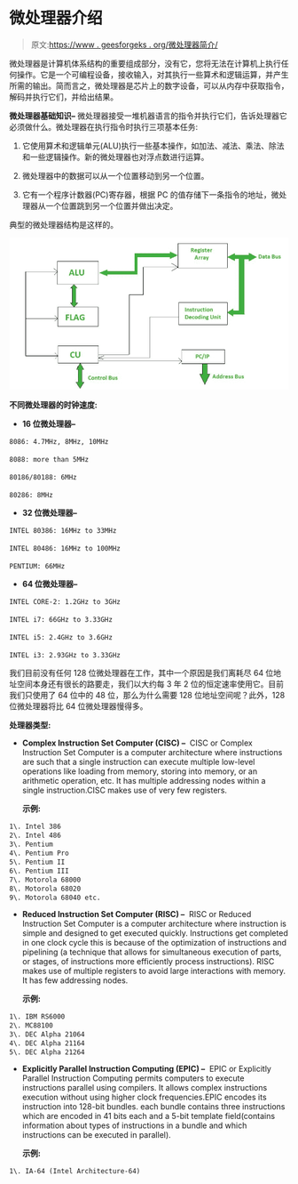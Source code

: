 # 微处理器介绍

> 原文:[https://www . geesforgeks . org/微处理器简介/](https://www.geeksforgeeks.org/introduction-of-microprocessor/)

微处理器是计算机体系结构的重要组成部分，没有它，您将无法在计算机上执行任何操作。它是一个可编程设备，接收输入，对其执行一些算术和逻辑运算，并产生所需的输出。简而言之，微处理器是芯片上的数字设备，可以从内存中获取指令，解码并执行它们，并给出结果。

**微处理器基础知识–**
微处理器接受一堆机器语言的指令并执行它们，告诉处理器它必须做什么。微处理器在执行指令时执行三项基本任务:

1.  它使用算术和逻辑单元(ALU)执行一些基本操作，如加法、减法、乘法、除法和一些逻辑操作。新的微处理器也对浮点数进行运算。

2.  微处理器中的数据可以从一个位置移动到另一个位置。

3.  它有一个程序计数器(PC)寄存器，根据 PC 的值存储下一条指令的地址，微处理器从一个位置跳到另一个位置并做出决定。

典型的微处理器结构是这样的。

![](img/621413edea139e85e39423e28f940cdf.png)

**不同微处理器的时钟速度:**

*   **16 位微处理器–**

```
8086: 4.7MHz, 8MHz, 10MHz

8088: more than 5MHz

80186/80188: 6MHz

80286: 8MHz 
```

*   **32 位微处理器–**

```
INTEL 80386: 16MHz to 33MHz

INTEL 80486: 16MHz to 100MHz

PENTIUM: 66MHz 
```

*   **64 位微处理器–**

```
INTEL CORE-2: 1.2GHz to 3GHz

INTEL i7: 66GHz to 3.33GHz

INTEL i5: 2.4GHz to 3.6GHz

INTEL i3: 2.93GHz to 3.33GHz 
```

我们目前没有任何 128 位微处理器在工作，其中一个原因是我们离耗尽 64 位地址空间本身还有很长的路要走，我们以大约每 3 年 2 位的恒定速率使用它。目前我们只使用了 64 位中的 48 位，那么为什么需要 128 位地址空间呢？此外，128 位微处理器将比 64 位微处理器慢得多。

**处理器类型:**

*   **Complex Instruction Set Computer (CISC) –** 
    CISC or Complex Instruction Set Computer is a computer architecture where instructions are such that a single instruction can execute multiple low-level operations like loading from memory, storing into memory, or an arithmetic operation, etc. It has multiple addressing nodes within a single instruction.CISC makes use of very few registers. 

    **示例:**

```
1\. Intel 386 
2\. Intel 486
3\. Pentium
4\. Pentium Pro
5\. Pentium II
6\. Pentium III
7\. Motorola 68000
8\. Motorola 68020
9\. Motorola 68040 etc. 
```

*   **Reduced Instruction Set Computer (RISC) –** 
    RISC or Reduced Instruction Set Computer is a computer architecture where instruction is simple and designed to get executed quickly. Instructions get completed in one clock cycle this is because of the optimization of instructions and pipelining (a technique that allows for simultaneous execution of parts, or stages, of instructions more efficiently process instructions). RISC makes use of multiple registers to avoid large interactions with memory. It has few addressing nodes. 

    **示例:**

```
1\. IBM RS6000
2\. MC88100
3\. DEC Alpha 21064
4\. DEC Alpha 21164 
5\. DEC Alpha 21264 
```

*   **Explicitly Parallel Instruction Computing (EPIC) –** 
    EPIC or Explicitly Parallel Instruction Computing permits computers to execute instructions parallel using compilers. It allows complex instructions execution without using higher clock frequencies.EPIC encodes its instruction into 128-bit bundles. each bundle contains three instructions which are encoded in 41 bits each and a 5-bit template field(contains information about types of instructions in a bundle and which instructions can be executed in parallel). 

    **示例:**

```
1\. IA-64 (Intel Architecture-64) 
```